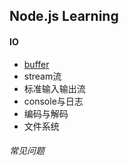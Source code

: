 ## Node.js Learning

#### IO
* [buffer](https://github.com/luyufa/NodeLearning/blob/master/io/buffer.md)
* stream流
* 标准输入输出流
* console与日志
* 编码与解码
* 文件系统

###### 常见问题
